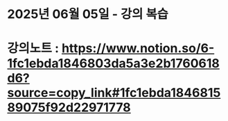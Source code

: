 # 2025년 06월 05일 - 강의 복습

# 강의노트 : https://www.notion.so/6-1fc1ebda1846803da5a3e2b1760618d6?source=copy_link#1fc1ebda184681589075f92d22971778
